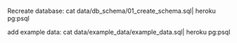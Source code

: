 Recreate database:
cat data/db_schema/01_create_schema.sql| heroku pg:psql

add example data:
cat data/example_data/example_data.sql| heroku pg:psql

